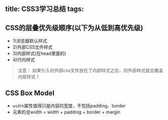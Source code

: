 title: CSS3学习总结
tags:
---
## CSS的层叠优先级顺序(以下为从低到高优先级)
* 1)浏览器默认样式
* 2)外部CSS文件样式
* 3)内部样式(在head里面的)
* 4)行内样式
> 注意：
> 如果引入的外部css文件放在了内部样式之后，则外部样式就会覆盖内部样式！














## CSS Box Model
* `width`属性值得只是内容的宽度，不包括padding、border
* 元素的总width = width + paddnig + border + margin